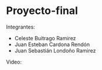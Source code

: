 # Proyecto-final
Integrantes:
- Celeste Buitrago Ramirez
- Juan Esteban Cardona Rendón
- Juan Sebastián Londoño Ramirez

Video:
